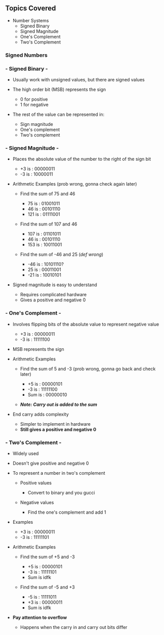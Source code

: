 ## Topics Covered
- Number Systems
  - Signed Binary
  - Signed Magnitude
  - One's Complement
  - Two's Complement
  
### Signed Numbers

### - Signed Binary -

- Usually work with unsigned values, but there are signed values

- The high order bit (MSB) represents the sign
  - 0 for positive
  - 1 for negative
  
- The rest of the value can be represented in:
  - Sign magnitude
  - One's complement
  - Two's complement
  
### - Signed Magnitude -

- Places the absolute value of the number to the right of the sign bit
  - +3 is : 00000011
  - -3 is : 10000011
  
- Arithmetic Examples (prob wrong, gonna check again later)
  - Find the sum of 75 and 46
    - 75  is : 01001011
    - 46  is : 00101110
    - 121 is : 01111001
    
  - Find the sum of 107 and 46
    - 107 is : 01101011
    - 46  is : 00101110
    - 153 is : 10011001
    
  - Find the sum of -46 and 25 (<i>def wrong</i>)
    - -46 is : 10101110?
    -  25 is : 00011001
    - -21 is : 10010101
  
- Signed magnitude is easy to understand
  - Requires complicated hardware
  - Gives a positive and negative 0

### - One's Complement -

- Involves flipping bits of the absolute value to represent negative value
  - +3 is : 00000011
  - -3 is : 11111100
  
- MSB represents the sign

- Arithmetic Examples
  - Find the sum of 5 and -3 (prob wrong, gonna go back and check later)
    - +5 is : 00000101
    - -3 is : 11111100
    - Sum is : 00000010
    
  - <b><i>Note: Carry out is added to the sum</i></b>
  
- End carry adds complexity
  - Simpler to implement in hardware
  - <b>Still gives a positive and negative 0</b>

### - Two's Complement -

- Widely used

- Doesn't give positive and negative 0

- To represent a number in two's complement
  - Positive values
    - Convert to binary and you gucci
    
  - Negative values
    - Find the one's complement and add 1
    
- Examples
  - +3 is : 00000011
  - -3 is : 11111101

- Arithmetic Examples
  - Find the sum of +5 and -3
    - +5 is : 00000101
    - -3 is : 11111101
    - Sum is idfk
    
  - Find the sum of -5 and +3
    - -5 is : 11111011
    - +3 is : 00000011
    - Sum is idfk
    
- <b>Pay attention to overflow</b>
  - Happens when the carry in and carry out bits differ
